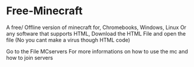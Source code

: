 # Free-Minecraft
A free/ Offline version of minecraft for, Chromebooks, Windows, Linux Or any software that supports HTML, Download the HTML File and open the file (No you cant make a virus though HTML code)

Go to the File MCservers For more informations on how to use the mc and how to join servers
